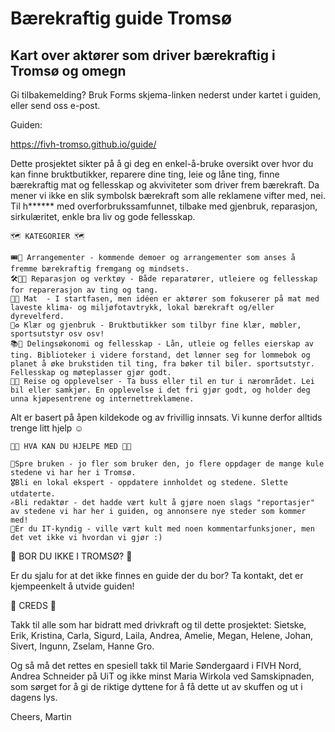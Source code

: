 # Bærekraftig guide Tromsø
## Kart over aktører som driver bærekraftig i Tromsø og omegn

Gi tilbakemelding? Bruk Forms skjema-linken nederst under kartet i guiden, eller send oss e-post.

Guiden: 

https://fivh-tromso.github.io/guide/

Dette prosjektet sikter på å gi deg en enkel-å-bruke oversikt over hvor du kan finne bruktbutikker, reparere dine ting, leie og låne ting, finne bærekraftig mat og fellesskap og akviviteter som driver frem bærekraft. Da mener vi ikke en slik symbolsk bærekraft som alle reklamene vifter med, nei. Til h****** med overforbrukssamfunnet, tilbake med gjenbruk, reparasjon, sirkulæritet, enkle bra liv og gode fellesskap.

    🗺️ KATEGORIER 🗺️
    
    🎟️📣 Arrangementer - kommende demoer og arrangementer som anses å fremme bærekraftig fremgang og mindsets.
    🛠️👨‍🔧 Reparasjon og verktøy	- Både reparatører, utleiere og fellesskap for reparerasjon av ting og tang.
    🍴🌱 Mat	- I startfasen, men idéen er aktører som fokuserer på mat med laveste klima- og miljøfotavtrykk, lokal bærekraft og/eller dyrevelferd.
    👕♻️ Klær og gjenbruk - Bruktbutikker som tilbyr fine klær, møbler, sportsutstyr osv osv!
    📚🤝 Delingsøkonomi og fellesskap - Lån, utleie og felles eierskap av ting. Biblioteker i videre forstand, det lønner seg for lommebok og planet å øke brukstiden til ting, fra bøker til biler. sportsutstyr. Fellesskap og møteplasser gjør godt.
    🚌🌄 Reise og opplevelser - Ta buss eller til en tur i nærområdet. Lei bil eller samkjør. En opplevelse i det fri gjør godt, og holder deg unna kjøpesentrene og internettreklamene.


Alt er basert på åpen kildekode og av frivillig innsats. Vi kunne derfor alltids trenge litt hjelp ☺️


    👨‍💻 HVA KAN DU HJELPE MED 👨‍💻
    
    💬Spre bruken - jo fler som bruker den, jo flere oppdager de mange kule stedene vi har her i Tromsø.
    🎖️Bli en lokal ekspert - oppdatere innholdet og stedene. Slette utdaterte.
    ✍️Bli redaktør - det hadde vært kult å gjøre noen slags "reportasjer" av stedene vi har her i guiden, og annonsere nye steder som kommer med!
    👾Er du IT-kyndig - ville vært kult med noen kommentarfunksjoner, men det vet ikke vi hvordan vi gjør :)


🤔 BOR DU IKKE I TROMSØ? 🤔

Er du sjalu for at det ikke finnes en guide der du bor? Ta kontakt, det er kjempeenkelt å utvide guiden!


👏 CREDS 👏

Takk til alle som har bidratt med drivkraft og til dette prosjektet: Sietske, Erik, Kristina, Carla, Sigurd, Laila, Andrea, Amelie, Megan, Helene, Johan, Sivert, Ingunn, Zselam, Hanne Gro.

Og så må det rettes en spesiell takk til Marie Søndergaard i FIVH Nord, Andrea Schneider på UiT og ikke minst Maria Wirkola ved Samskipnaden, som sørget for å gi de riktige dyttene for å få dette ut av skuffen og ut i dagens lys.


Cheers, Martin
